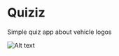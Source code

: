 # Quiziz
Simple quiz app about vehicle logos

![Alt text](Quiziz/quizz_welcome.png?raw=true "Welcome Screen")
